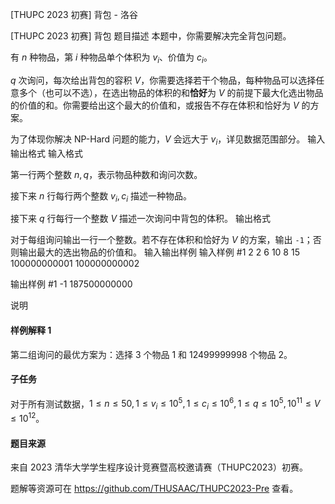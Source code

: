 



[THUPC 2023 初赛] 背包 - 洛谷














[THUPC 2023 初赛] 背包
题目描述
本题中，你需要解决完全背包问题。

有 $n$ 种物品，第 $i$ 种物品单个体积为 $v_i$、价值为 $c_i$。

$q$ 次询问，每次给出背包的容积 $V$，你需要选择若干个物品，每种物品可以选择任意多个（也可以不选），在选出物品的体积的和**恰好**为 $V$ 的前提下最大化选出物品的价值的和。你需要给出这个最大的价值和，或报告不存在体积和恰好为 $V$ 的方案。

为了体现你解决 NP-Hard 问题的能力，$V$ 会远大于 $v_i$，详见数据范围部分。
输入输出格式
输入格式

第一行两个整数 $n,q$，表示物品种数和询问次数。

接下来 $n$ 行每行两个整数 $v_i,c_i$ 描述一种物品。

接下来 $q$ 行每行一个整数 $V$ 描述一次询问中背包的体积。
输出格式

对于每组询问输出一行一个整数。若不存在体积和恰好为 $V$ 的方案，输出 `-1`；否则输出最大的选出物品的价值和。
输入输出样例
输入样例 #1
2 2
6 10
8 15
100000000001
100000000002

输出样例 #1
-1
187500000000

说明
#### 样例解释 1

第二组询问的最优方案为：选择 $3$ 个物品 $1$ 和 $12499999998$ 个物品 $2$。

#### 子任务

对于所有测试数据，$1 \le n \le 50, 1 \le v_i \le 10^5, 1 \le c_i \le 10^6, 1 \le q \le 10^5, 10^{11} \le V \le 10^{12}$。

#### 题目来源

来自 2023 清华大学学生程序设计竞赛暨高校邀请赛（THUPC2023）初赛。

题解等资源可在 <https://github.com/THUSAAC/THUPC2023-Pre> 查看。






